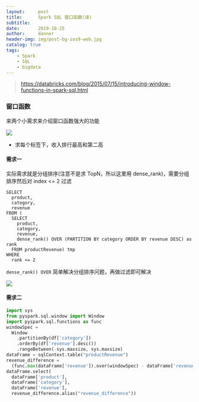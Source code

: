 ```yaml
---
layout:     post
title:      Spark SQL 窗口函数(译)
subtitle:  
date:       2019-10-25
author:     danner
header-img: img/post-bg-ios9-web.jpg
catalog: true
tags:
    - Spark
    - SQL
    - bigdata
---
```


>  https://databricks.com/blog/2015/07/15/introducing-window-functions-in-spark-sql.html 

### 窗口函数

来两个小需求来介绍窗口函数强大的功能

![](https://vendanner.github.io/img/SparkSQL/product_revenue.png)

- 求每个标签下，收入排行最高和第二高



#### 需求一

实际需求就是分组排序(注意不是求 TopN，所以这里用 dense_rank)，需要分组排序然后对 index <= 2 过滤

```shell
SELECT
  product,
  category,
  revenue
FROM (
  SELECT
    product,
    category,
    revenue,
    dense_rank() OVER (PARTITION BY category ORDER BY revenue DESC) as rank
  FROM productRevenue) tmp
WHERE
  rank <= 2
```

`dense_rank() OVER` 简单解决分组排序问题，再做过滤即可解决

![](https://vendanner.github.io/img/SparkSQL/product_revenue_top2.png)

#### 需求二



```python
import sys
from pyspark.sql.window import Window
import pyspark.sql.functions as func
windowSpec = 
  Window 
    .partitionBy(df['category']) 
    .orderBy(df['revenue'].desc()) 
    .rangeBetween(-sys.maxsize, sys.maxsize)
dataFrame = sqlContext.table("productRevenue")
revenue_difference = 
  (func.max(dataFrame['revenue']).over(windowSpec) - dataFrame['revenue'])
dataFrame.select(
  dataFrame['product'],
  dataFrame['category'],
  dataFrame['revenue'],
  revenue_difference.alias("revenue_difference"))
```



